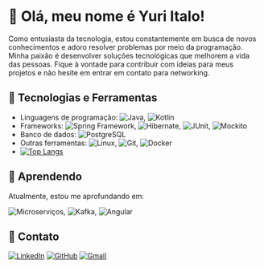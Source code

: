 # 👋 Olá, meu nome é Yuri Italo!

Como entusiasta da tecnologia, estou constantemente em busca de novos conhecimentos e adoro resolver problemas por meio da programação. Minha paixão é desenvolver soluções tecnológicas que melhorem a vida das pessoas. Fique à vontade para contribuir com ideias para meus projetos e não hesite em entrar em contato para networking.

## 🔧 Tecnologias e Ferramentas

- Linguagens de programação: ![Java](https://img.shields.io/badge/-Java-ED8B00?style=flat-square&logo=java&logoColor=white), ![Kotlin](https://img.shields.io/badge/-Kotlin-0095D5?style=flat-square&logo=kotlin&logoColor=white)
- Frameworks: ![Spring Framework](https://img.shields.io/badge/-Spring-6DB33F?style=flat-square&logo=spring&logoColor=white), ![Hibernate](https://img.shields.io/badge/-Hibernate-59666C?style=flat-square&logo=hibernate&logoColor=white), ![JUnit](https://img.shields.io/badge/-JUnit-25A162?style=flat-square&logo=junit5&logoColor=white), ![Mockito](https://img.shields.io/badge/-Mockito-DC143C?style=flat-square&logo=mockito&logoColor=white)
- Banco de dados: ![PostgreSQL](https://img.shields.io/badge/-PostgreSQL-336791?style=flat-square&logo=postgresql&logoColor=white)
- Outras ferramentas: ![Linux](https://img.shields.io/badge/-Linux-FCC624?style=flat-square&logo=linux&logoColor=white), ![Git](https://img.shields.io/badge/-Git-F05032?style=flat-square&logo=git&logoColor=white), ![Docker](https://img.shields.io/badge/-Docker-2496ED?style=flat-square&logo=docker&logoColor=white)
- [![Top Langs](https://github-readme-stats.vercel.app/api/top-langs/?username=yuri-italo)](https://github.com/yuri-italo/github-readme-stats)

## 🌱 Aprendendo

Atualmente, estou me aprofundando em:

![Microserviços](https://img.shields.io/badge/-Microservi%C3%A7os-333333?style=flat-square),
![Kafka](https://img.shields.io/badge/-Kafka-000000?style=flat-square&logo=apache-kafka&logoColor=white),
![Angular](https://img.shields.io/badge/-Angular-DD0031?style=flat-square&logo=angular&logoColor=white)

## 👥 Contato

[![LinkedIn](https://img.shields.io/badge/-LinkedIn-2867B2?style=flat-square&logo=linkedin&logoColor=white)](https://www.linkedin.com/in/yuri-italo)
[![GitHub](https://img.shields.io/badge/-GitHub-181717?style=flat-square&logo=github&logoColor=white)](https://github.com/yuri-italo)
[![Gmail](https://img.shields.io/badge/-Gmail-EA4335?style=flat-square&logo=gmail&logoColor=white)](mailto:yuri.italo94@gmail.com)